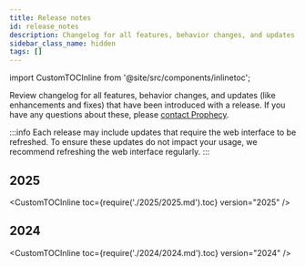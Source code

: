 ```yaml
---
title: Release notes
id: release_notes
description: Changelog for all features, behavior changes, and updates
sidebar_class_name: hidden
tags: []
---
```


import CustomTOCInline from '@site/src/components/inlinetoc';

Review changelog for all features, behavior changes, and updates (like enhancements and fixes) that have been introduced with a release. If you have any questions about these, please [contact Prophecy](mailto:contact.us@Prophecy.io).

:::info
Each release may include updates that require the web interface to be refreshed.
To ensure these updates do not impact your usage, we recommend refreshing the web interface regularly.
:::

## 2025

<CustomTOCInline toc={require('./2025/2025.md').toc} version="2025" />

## 2024

<CustomTOCInline toc={require('./2024/2024.md').toc} version="2024" />
